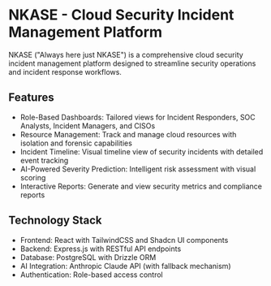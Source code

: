 # NKASE - Cloud Security Incident Management Platform

NKASE ("Always here just NKASE") is a comprehensive cloud security incident management platform designed to streamline security operations and incident response workflows.

## Features

- Role-Based Dashboards: Tailored views for Incident Responders, SOC Analysts, Incident Managers, and CISOs
- Resource Management: Track and manage cloud resources with isolation and forensic capabilities
- Incident Timeline: Visual timeline view of security incidents with detailed event tracking
- AI-Powered Severity Prediction: Intelligent risk assessment with visual scoring
- Interactive Reports: Generate and view security metrics and compliance reports

## Technology Stack

- Frontend: React with TailwindCSS and Shadcn UI components
- Backend: Express.js with RESTful API endpoints
- Database: PostgreSQL with Drizzle ORM
- AI Integration: Anthropic Claude API (with fallback mechanism)
- Authentication: Role-based access control
